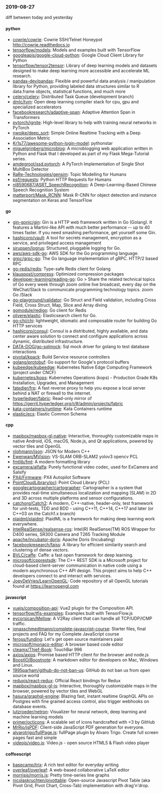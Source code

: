 ### 2019-08-27
diff between today and yesterday

#### python
* [cowrie/cowrie](https://github.com/cowrie/cowrie): Cowrie SSH/Telnet Honeypot http://cowrie.readthedocs.io
* [tensorflow/models](https://github.com/tensorflow/models): Models and examples built with TensorFlow
* [googleapis/google-cloud-python](https://github.com/googleapis/google-cloud-python): Google Cloud Client Library for Python
* [tensorflow/tensor2tensor](https://github.com/tensorflow/tensor2tensor): Library of deep learning models and datasets designed to make deep learning more accessible and accelerate ML research.
* [pandas-dev/pandas](https://github.com/pandas-dev/pandas): Flexible and powerful data analysis / manipulation library for Python, providing labeled data structures similar to R data.frame objects, statistical functions, and much more
* [celery/celery](https://github.com/celery/celery): Distributed Task Queue (development branch)
* [dmlc/tvm](https://github.com/dmlc/tvm): Open deep learning compiler stack for cpu, gpu and specialized accelerators
* [facebookresearch/adaptive-span](https://github.com/facebookresearch/adaptive-span): Adaptive Attention Span in Transformers
* [pytorch/ignite](https://github.com/pytorch/ignite): High-level library to help with training neural networks in PyTorch
* [nwojke/deep_sort](https://github.com/nwojke/deep_sort): Simple Online Realtime Tracking with a Deep Association Metric
* [Kr1s77/awesome-python-login-model](https://github.com/Kr1s77/awesome-python-login-model): pythonstar
* [miguelgrinberg/microblog](https://github.com/miguelgrinberg/microblog): A microblogging web application written in Python and Flask that I developed as part of my Flask Mega-Tutorial series.
* [amdegroot/ssd.pytorch](https://github.com/amdegroot/ssd.pytorch): A PyTorch Implementation of Single Shot MultiBox Detector
* [RaRe-Technologies/gensim](https://github.com/RaRe-Technologies/gensim): Topic Modelling for Humans
* [psf/requests](https://github.com/psf/requests): Python HTTP Requests for Humans 
* [nl8590687/ASRT_SpeechRecognition](https://github.com/nl8590687/ASRT_SpeechRecognition): A Deep-Learning-Based Chinese Speech Recognition System 
* [matterport/Mask_RCNN](https://github.com/matterport/Mask_RCNN): Mask R-CNN for object detection and instance segmentation on Keras and TensorFlow

#### go
* [gin-gonic/gin](https://github.com/gin-gonic/gin): Gin is a HTTP web framework written in Go (Golang). It features a Martini-like API with much better performance -- up to 40 times faster. If you need smashing performance, get yourself some Gin.
* [hashicorp/vault](https://github.com/hashicorp/vault): A tool for secrets management, encryption as a service, and privileged access management
* [sirupsen/logrus](https://github.com/sirupsen/logrus): Structured, pluggable logging for Go.
* [aws/aws-sdk-go](https://github.com/aws/aws-sdk-go): AWS SDK for the Go programming language.
* [grpc/grpc-go](https://github.com/grpc/grpc-go): The Go language implementation of gRPC. HTTP/2 based RPC
* [go-redis/redis](https://github.com/go-redis/redis): Type-safe Redis client for Golang
* [klauspost/compress](https://github.com/klauspost/compress): Optimized compression packages
* [developer-learning/reading-go](https://github.com/developer-learning/reading-go): Go  > Share the related technical topics of Go every week through zoom online live broadcast, every day on the WeChat/Slack to communicate programming technology topics.  zoom  Go /Slack 
* [go-playground/validator](https://github.com/go-playground/validator): Go Struct and Field validation, including Cross Field, Cross Struct, Map, Slice and Array diving
* [gomodule/redigo](https://github.com/gomodule/redigo): Go client for Redis
* [olivere/elastic](https://github.com/olivere/elastic): Elasticsearch client for Go.
* [go-chi/chi](https://github.com/go-chi/chi): lightweight, idiomatic and composable router for building Go HTTP services
* [hashicorp/consul](https://github.com/hashicorp/consul): Consul is a distributed, highly available, and data center aware solution to connect and configure applications across dynamic, distributed infrastructure.
* [DATA-DOG/go-sqlmock](https://github.com/DATA-DOG/go-sqlmock): Sql mock driver for golang to test database interactions
* [pivotal/kpack](https://github.com/pivotal/kpack): Build Service resource controllers
* [golang/protobuf](https://github.com/golang/protobuf): Go support for Google's protocol buffers
* [kubeedge/kubeedge](https://github.com/kubeedge/kubeedge): Kubernetes Native Edge Computing Framework (project under CNCF)
* [kubernetes/kops](https://github.com/kubernetes/kops): Kubernetes Operations (kops) - Production Grade K8s Installation, Upgrades, and Management
* [fatedier/frp](https://github.com/fatedier/frp): A fast reverse proxy to help you expose a local server behind a NAT or firewall to the internet.
* [hyperledger/fabric](https://github.com/hyperledger/fabric): Read-only mirror of https://gerrit.hyperledger.org/r/#/admin/projects/fabric
* [kata-containers/runtime](https://github.com/kata-containers/runtime): Kata Containers runtime
* [elastic/ecs](https://github.com/elastic/ecs): Elastic Common Schema

#### cpp
* [mapbox/mapbox-gl-native](https://github.com/mapbox/mapbox-gl-native): Interactive, thoroughly customizable maps in native Android, iOS, macOS, Node.js, and Qt applications, powered by vector tiles and OpenGL
* [nlohmann/json](https://github.com/nlohmann/json): JSON for Modern C++
* [Ewenwan/MVision](https://github.com/Ewenwan/MVision):   VS-SLAM ORB-SLAM2  yolov3  opencv PCL  
* [fmtlib/fmt](https://github.com/fmtlib/fmt): A modern formatting library
* [excamera/alfalfa](https://github.com/excamera/alfalfa): Purely functional video codec, used for ExCamera and Salsify
* [PX4/Firmware](https://github.com/PX4/Firmware): PX4 Autopilot Software
* [PointCloudLibrary/pcl](https://github.com/PointCloudLibrary/pcl): Point Cloud Library (PCL)
* [googlecartographer/cartographer](https://github.com/googlecartographer/cartographer): Cartographer is a system that provides real-time simultaneous localization and mapping (SLAM) in 2D and 3D across multiple platforms and sensor configurations.
* [catchorg/Catch2](https://github.com/catchorg/Catch2): A modern, C++-native, header-only, test framework for unit-tests, TDD and BDD - using C++11, C++14, C++17 and later (or C++03 on the Catch1.x branch)
* [plaidml/plaidml](https://github.com/plaidml/plaidml): PlaidML is a framework for making deep learning work everywhere.
* [IntelRealSense/realsense-ros](https://github.com/IntelRealSense/realsense-ros): Intel(R) RealSense(TM) ROS Wrapper for D400 series, SR300 Camera and T265 Tracking Module
* [apache/incubator-doris](https://github.com/apache/incubator-doris): Apache Doris (Incubating)
* [facebookresearch/faiss](https://github.com/facebookresearch/faiss): A library for efficient similarity search and clustering of dense vectors.
* [BVLC/caffe](https://github.com/BVLC/caffe): Caffe: a fast open framework for deep learning.
* [microsoft/cpprestsdk](https://github.com/microsoft/cpprestsdk): The C++ REST SDK is a Microsoft project for cloud-based client-server communication in native code using a modern asynchronous C++ API design. This project aims to help C++ developers connect to and interact with services.
* [JoeyDeVries/LearnOpenGL](https://github.com/JoeyDeVries/LearnOpenGL): Code repository of all OpenGL tutorials found at https://learnopengl.com

#### javascript
* [vuejs/composition-api](https://github.com/vuejs/composition-api): Vue2 plugin for the Composition API.
* [tensorflow/tfjs-examples](https://github.com/tensorflow/tfjs-examples): Examples built with TensorFlow.js
* [eycorsican/Mellow](https://github.com/eycorsican/Mellow): A V2Ray client that can handle all TCP/UDP/ICMP traffic.
* [jonasschmedtmann/complete-javascript-course](https://github.com/jonasschmedtmann/complete-javascript-course): Starter files, final projects and FAQ for my Complete JavaScript course
* [feross/funding](https://github.com/feross/funding): Let's get open source maintainers paid 
* [microsoft/monaco-editor](https://github.com/microsoft/monaco-editor): A browser based code editor
* [cteamx/Thief-Book](https://github.com/cteamx/Thief-Book): TouchBar 996
* [axios/axios](https://github.com/axios/axios): Promise based HTTP client for the browser and node.js
* [BoostIO/Boostnote](https://github.com/BoostIO/Boostnote): A markdown editor for developers on Mac, Windows and Linux.
* [1995parham/github-do-not-ban-us](https://github.com/1995parham/github-do-not-ban-us): GitHub do not ban us from open source world 
* [reduxjs/react-redux](https://github.com/reduxjs/react-redux): Official React bindings for Redux
* [mapbox/mapbox-gl-js](https://github.com/mapbox/mapbox-gl-js): Interactive, thoroughly customizable maps in the browser, powered by vector tiles and WebGL
* [hasura/graphql-engine](https://github.com/hasura/graphql-engine): Blazing fast, instant realtime GraphQL APIs on Postgres with fine grained access control, also trigger webhooks on database events.
* [lutzroeder/netron](https://github.com/lutzroeder/netron): Visualizer for neural network, deep learning and machine learning models
* [primer/octicons](https://github.com/primer/octicons): A scalable set of icons handcrafted with <3 by GitHub
* [MrRio/jsPDF](https://github.com/MrRio/jsPDF): Client-side JavaScript PDF generation for everyone.
* [alvarotrigo/fullPage.js](https://github.com/alvarotrigo/fullPage.js): fullPage plugin by Alvaro Trigo. Create full screen pages fast and simple
* [videojs/video.js](https://github.com/videojs/video.js): Video.js - open source HTML5 & Flash video player

#### coffeescript
* [basecamp/trix](https://github.com/basecamp/trix): A rich text editor for everyday writing
* [overleaf/overleaf](https://github.com/overleaf/overleaf): A web-based collaborative LaTeX editor
* [morrisjs/morris.js](https://github.com/morrisjs/morris.js): Pretty time-series line graphs
* [nicolaskruchten/pivottable](https://github.com/nicolaskruchten/pivottable): Open-source Javascript Pivot Table (aka Pivot Grid, Pivot Chart, Cross-Tab) implementation with drag'n'drop.
